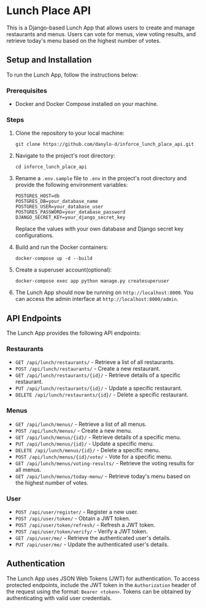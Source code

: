 # Lunch Place API

This is a Django-based Lunch App that allows users to create and manage restaurants and menus. Users can vote for menus, view voting results, and retrieve today's menu based on the highest number of votes.

## Setup and Installation

To run the Lunch App, follow the instructions below:

### Prerequisites

- Docker and Docker Compose installed on your machine.

### Steps

1. Clone the repository to your local machine:

   ```
   git clone https://github.com/danylo-d/inforce_lunch_place_api.git
   ```

2. Navigate to the project's root directory:

   ```
   cd inforce_lunch_place_api
   ```

3. Rename a `.env.sample` file to `.env` in the project's root directory and provide the following environment variables:

   ```
   POSTGRES_HOST=db
   POSTGRES_DB=your_database_name
   POSTGRES_USER=your_database_user
   POSTGRES_PASSWORD=your_database_password
   DJANGO_SECRET_KEY=your_django_secret_key
   ```

   Replace the values with your own database and Django secret key configurations.


4. Build and run the Docker containers:

   ```
   docker-compose up -d --build
   ```
5. Create a superuser account(optional):

    ```
    docker-compose exec app python manage.py createsuperuser
    ```

6. The Lunch App should now be running on `http://localhost:8000`. You can access the admin interface at `http://localhost:8000/admin`.

## API Endpoints

The Lunch App provides the following API endpoints:

### Restaurants

- `GET /api/lunch/restaurants/` - Retrieve a list of all restaurants.
- `POST /api/lunch/restaurants/` - Create a new restaurant.
- `GET /api/lunch/restaurants/{id}/` - Retrieve details of a specific restaurant.
- `PUT /api/lunch/restaurants/{id}/` - Update a specific restaurant.
- `DELETE /api/lunch/restaurants/{id}/` - Delete a specific restaurant.

### Menus

- `GET /api/lunch/menus/` - Retrieve a list of all menus.
- `POST /api/lunch/menus/` - Create a new menu.
- `GET /api/lunch/menus/{id}/` - Retrieve details of a specific menu.
- `PUT /api/lunch/menus/{id}/` - Update a specific menu.
- `DELETE /api/lunch/menus/{id}/` - Delete a specific menu.
- `POST /api/lunch/menus/{id}/vote/` - Vote for a specific menu.
- `GET /api/lunch/menus/voting-results/` - Retrieve the voting results for all menus.
- `GET /api/lunch/menus/today-menu/` - Retrieve today's menu based on the highest number of votes.

### User

- `POST /api/user/register/` - Register a new user.
- `POST /api/user/token/` - Obtain a JWT token.
- `POST /api/user/token/refresh/` - Refresh a JWT token.
- `POST /api/user/token/verify/` - Verify a JWT token.
- `GET /api/user/me/` - Retrieve the authenticated user's details.
- `PUT /api/user/me/` - Update the authenticated user's details.

## Authentication

The Lunch App uses JSON Web Tokens (JWT) for authentication. To access protected endpoints, include the JWT token in the `Authorization` header of the request using the format: `Bearer <token>`. Tokens can be obtained by authenticating with valid user credentials.
